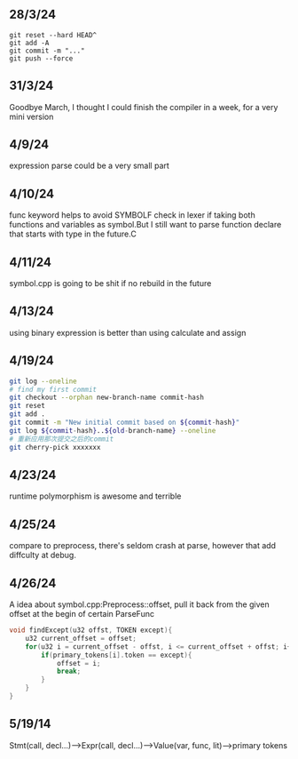## 28/3/24
```
git reset --hard HEAD^
git add -A
git commit -m "..."
git push --force
```
## 31/3/24
Goodbye March, I thought I could finish the compiler in a week, for a very mini version

## 4/9/24
expression parse could be a very small part

## 4/10/24
func keyword helps to avoid SYMBOLF check in lexer if taking both functions and variables as symbol.But I still want to parse function declare that starts with type in the future.C

## 4/11/24
symbol.cpp is going to be shit if no rebuild in the future

## 4/13/24
using binary expression is better than using calculate and assign

## 4/19/24
```bash
git log --oneline
# find my first commit
git checkout --orphan new-branch-name commit-hash
git reset
git add .
git commit -m "New initial commit based on ${commit-hash}"
git log ${commit-hash}..${old-branch-name} --oneline
# 重新应用那次提交之后的commit
git cherry-pick xxxxxxx
```

## 4/23/24
runtime polymorphism is awesome and terrible

## 4/25/24
compare to preprocess, there's seldom crash at parse, however that add diffculty at debug.


## 4/26/24
A idea about symbol.cpp:Preprocess::offset, pull it back from the given offset at the begin of certain ParseFunc
```c++
void findExcept(u32 offst, TOKEN except){
    u32 current_offset = offset;
    for(u32 i = current_offset - offst, i <= current_offset + offst; i++){
        if(primary_tokens[i].token == except){
            offset = i;
            break;
        }
    }
}
```

## 5/19/14
Stmt(call, decl...)-->Expr(call, decl...)-->Value(var, func, lit)-->primary tokens
